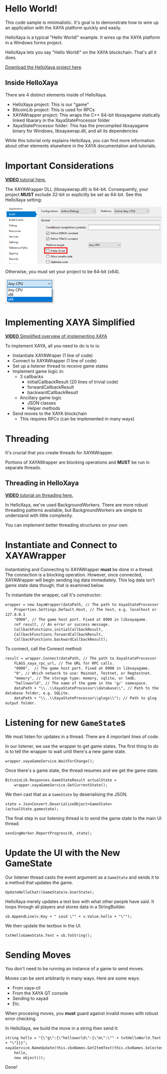 #  Hello World!

This code sample is minimalistic. It's goal is to demonstrate how to wire up an application with the XAYA platform quickly and easily. 

HelloXaya is a typical "Hello World!" example. It wires up the XAYA platform in a Windows forms project. 

HelloXaya lets you say "Hello World!" on the XAYA blockchain. That's all it does.

[Download the HelloXaya project here]().

## Inside HelloXaya

There are 4 distinct elements inside of HelloXaya.

- HelloXaya project: This is our "game"
- BitcoinLib project: This is used for RPCs
- XAYAWrapper project: This wraps the C++ 64-bit libxayagame statically linked libarary in the XayaStateProcessor folder
- XayaStateProcessor folder: This has the precompiled libxayagame binary for Windows, libxayawrap.dll, and all its dependencies

While this tutorial only explains HelloXaya, you can find more information about other elements elsewhere in the XAYA documentation and tutorials. 

# Important Considerations

[**VIDEO** tutorial here.](https://www.youtube.com/watch?v=v_jM8i2TZK8)

The XAYAWrapper DLL (libxayawrap.dll) is 64-bit. Consequently, your project **MUST** exclude 32-bit or explicitly be set as 64-bit. See this HelloXaya setting:

![Uncheck Prefer 32-bit](img/Prefer-32-bit-unchecked.png)

Otherwise, you must set your project to be 64-bit (x64). 

![x64](img/x64.png)

# Implementing XAYA Simplified

[**VIDEO** Simplified overview of implementing XAYA](https://www.youtube.com/watch?v=W0kD0ywyyqQ)

To implement XAYA, all you need to do is to is:

- Instantiate XAYAWraper (1 line of code)
- Connect to XAYAWrapper (1 line of code)
- Set up a listener thread to receive game states
- Implement game logic in:
	+ 3 callbacks
		- initialCallbackResult (20 lines of trivial code)
		- forwardCallbackResult
		- backwardCallbackResult
	+ Ancillary game logic
		- JSON classes
		- Helper methods
- Send moves to the XAYA blockchain
	+ This requires RPCs (can be implemented in many ways)

# Threading

It's crucial that you create threads for XAYAWrapper. 

Portions of XAYAWrapper are blocking operations and **MUST** be run in separate threads.

## Threading in HelloXaya

[**VIDEO** tutorial on threading here.]()

In HelloXaya, we've used BackgroundWorkers. There are more robust threading patterns available, but BackgroundWorkers are simple to understand with little complexity. 

You can implement better threading structures on your own. 

# Instantiate and Connect to XAYAWrapper

Instantiating and Connecting to XAYAWrapper **must** be done in a thread. The connection is a blocking operation. However, once connected, XAYAWrapper will begin sending log data immediately. This log data isn't game state data though; that is examined below.

To instantiate the wrapper, call it's constructor:

	wrapper = new XayaWrapper(dataPath, // The path to XayaStateProcessor
		Properties.Settings.Default.Host, // The host, e.g. localhost or 127.0.0.1
		"8900", // The game host port. Fixed at 8900 in libxayagame.
		ref result, // An error or success message.
		CallbackFunctions.initialCallbackResult, 
		CallbackFunctions.forwardCallbackResult, 
		CallbackFunctions.backwardCallbackResult);

To connect, call the Connect method:

	result = wrapper.Connect(dataPath, // The path to XayaStateProcessor
		FLAGS_xaya_rpc_url, // The URL for RPC calls.
		"8900",  // The game host port. Fixed at 8900 in libxayagame.
		"0", // Which network to use: Mainnet, Testnet, or Regtestnet.
		"memory", // The storage type: memory, sqlite, or lmdb.
		"helloworld", // The name of the game in the 'g/' namespace.
		dataPath + "\\..\\XayaStateProcessor\\database\\", // Path to the database folder, e.g. SQLite.
		dataPath + "\\..\\XayaStateProcessor\\glogs\\"); // Path to glog output folder.

# Listening for new `GameState`s

We must listen for updates in a thread. There are 4 important lines of code.

In our listener, we use the wrapper to get game states. The first thing to do is to tell the wrapper to wait until there's a new game state.

	wrapper.xayaGameService.WaitForChange();

Once there's a game state, the thread resumes and we get the game state.

	BitcoinLib.Responses.GameStateResult actualState = 
		wrapper.xayaGameService.GetCurrentState();

We then cast that as a `GameState` by deserialising the JSON.

	state = JsonConvert.DeserializeObject<GameState>(actualState.gamestate);

The final step in our listening thread is to send the game state to the main UI thread.

	sendingWorker.ReportProgress(0, state);

# Update the UI with the New GameState

Our listener thread casts the event argument as a `GameState` and sends it to a method that updates the game.

	UpdateHelloChat((GameState)e.UserState);

HelloXaya merely updates a text box with what other people have said. It loops through all players and stores data in a StringBuilder.

	sb.AppendLine(v.Key + " said \"" + v.Value.hello + "\"");

We then update the textbox in the UI.

	txtHelloGameState.Text = sb.ToString();

# Sending Moves

You don't need to be running an instance of a game to send moves. 

Moves can be sent arbitrarily in many ways. Here are some ways:

- From xaya-cli
- From the XAYA QT console
- Sending to xayad
- Etc.

When procesing moves, you **must** guard against invalid moves with robust error checking.

In HelloXaya, we build the move in a string then send it:

	string hello = "{\"g\":{\"helloworld\":{\"m\":\"" + txtHelloWorld.Text + "\"}}}";
	xayaService.NameUpdate(this.cbxNames.GetItemText(this.cbxNames.SelectedItem), 
		hello, 
		new object());



Done!









































































































